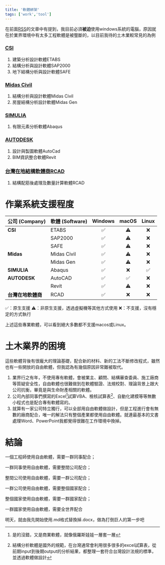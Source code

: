 ```yaml
---
title: '軟體綁架'
tags: ['work','tool']
---
```

在前面[RSS](https://shuojen.site/blog/2025/09/16/rss)的文章中有提到，我目前必須**被迫**使用windows系統的電腦，原因就在於業界環境中有太多工程軟體是被壟斷的，以目前我待的土木業較常見的為例

### [CSI](https://www.csiamerica.com/products)
1. 建築分析設計軟體ETABS
1. 結構分析與設計軟體SAP2000
1. 地下結構分析與設計軟體SAFE

### [Midas Civil](https://www.midasuser.com/en/product/m-collection/features)
1. 結構分析與設計軟體Midas Civil
1. 房屋結構分析設計軟體Midas Gen

### [SIMULIA](https://www.3ds.com/products/simulia)
1. 有限元素分析軟體Abaqus

### [AUTODESK](https://www.autodesk.com/)
1. 設計與製圖軟體AutoCad
1. BIM資訊整合軟體Revit

### [台灣在地結構軟體商RCAD](http://www.rcad.com.tw/)
1. 結構配筋後處理及數量計算軟體RCAD

# 作業系統支援程度

| 公司 (Company) | 軟體 (Software) | Windows | macOS | Linux |
| :--- | :--- | :---: | :---: | :---: |
| **CSI** | ETABS | ✅ | ⚠️ | ❌ |
| | SAP2000 | ✅ | ⚠️ | ❌ |
| | SAFE | ✅ | ⚠️ | ❌ |
| **Midas** | Midas Civil | ✅ | ⚠️ | ❌ |
| | Midas Gen | ✅ | ⚠️ | ❌ |
| **SIMULIA** | Abaqus | ✅ | ❌ | ✅ |
| **AUTODESK** | AutoCAD | ✅ | ✅ | ❌ |
| | Revit | ✅ | ⚠️ | ❌ |
| **台灣在地軟體商** | RCAD | ✅ | ❌ | ❌ |

✅：原生支援
⚠️：非原生支援，透過虛擬機等其他方式使用
❌：不支援，沒有穩定的方式執行

上述這些專業軟體，可以看到絕大多數都不支援macos或Linux。

# 土木業界的困境

這些軟體背後有很龐大的理論基礎，配合新的材料、新的工法不斷修改程式，雖然也有一些開放的自由軟體，但我認為有幾個原因非常難被取代。

1. 業界行之有年，不使用專有軟體，會被業主、顧問、結構審查委員、施工廠商等質疑安全性，自由軟體也很難做到在軟體驗證、法規校對、理論背景上跟大公司抗衡，畢竟是與生命財產相關的軟體。
2. 公司內部同事們撰寫的Excel[^1]試算VBA、檢核試算表[^2]、自動化建模等等無數小程式也是配合專有軟體寫的。
3. 就算有一家公司特立獨行，可以全部用自由軟體做設計，但是工程進行會有無數的廠商配合，唯一的解法只有整個產業都使用自由軟體。就連最基本的文書處理Word、PowerPoint我都覺得很難在工作環境中換掉。

# 結論
一個工程師使用自由軟體，需要一群同事配合；

一群同事使用自由軟體，需要整間公司配合；

整間公司使用自由軟體，需要一群公司配合；

一群公司使用自由軟體，需要整個國家配合；

整個國家使用自由軟體，需要一群國家配合；

一群國家使用自由軟體，需要全世界配合

明天，就由我先開始使用.md格式替換掉.docx，做為打倒巨人的第一步吧

[^1]:是的沒錯，又是商業軟體，就像俄羅斯娃娃一層套一層
[^2]:結構分析軟體是國外的規範，在台灣通常會利用很多很多的excel試算表，從前期input到後期output的分析結果，都整理一套符合台灣設計法規的標準，並透過軟體做設計